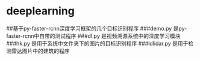 # deeplearning
##基于py-faster-rcnn深度学习框架的几个目标识别程序
###demo.py 是py-faster-rcnn中自带的测试程序
###dl.py 是视频溯源系统中的深度学习模块
###hk.py 是用于系统中文件夹下的图片的目标识别程序
###ldlidar.py 是用于检测雷达图片中的建筑的程序
